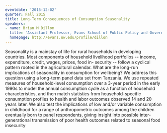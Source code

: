 ```yaml
---
eventdate: '2015-12-02'
quarter: Fall 2015
title: Long-Term Consequences of Consumption Seasonality
speakers:
- name: Brian M Dillon
  title: 'Assistant Professor, Evans School of Public Policy and Governance, '
  homepage: http://evans.uw.edu/profile/dillon
---
```

Seasonality is a mainstay of life for rural households in developing countries. Most components of household livelihood portfolios -- income, expenditure, credit, wages, prices, food in- security -- follow a cyclical pattern rooted in the agricultural calendar. What are the long-run implications of seasonality in consumption for wellbeing? We address this question using a long-term panel data set from Tanzania. We use repeated measures of household-level consumption over a 3-year period in the early 1990s to model the annual consumption cycle as a function of household characteristics, and then match statistics from household-specific consumption profiles to health and labor outcomes observed 14 and 20 years later. We also test the implications of low and/or variable consumption in childhood for a range of anthropometric outcomes among the children eventually born to panel respondents, giving insight into possible inter-generational transmission of poor health outcomes related to seasonal food insecurity